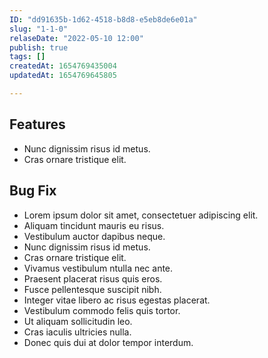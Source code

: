 ```yaml
---
ID: "dd91635b-1d62-4518-b8d8-e5eb8de6e01a"
slug: "1-1-0"
relaseDate: "2022-05-10 12:00"
publish: true
tags: []
createdAt: 1654769435004
updatedAt: 1654769645805

---
```

Features
-----


*   Nunc dignissim risus id metus.
*   Cras ornare tristique elit.

Bug Fix
-----

*   Lorem ipsum dolor sit amet, consectetuer adipiscing elit.
*   Aliquam tincidunt mauris eu risus.
*   Vestibulum auctor dapibus neque.
*   Nunc dignissim risus id metus.
*   Cras ornare tristique elit.
*   Vivamus vestibulum ntulla nec ante.
*   Praesent placerat risus quis eros.
*   Fusce pellentesque suscipit nibh.
*   Integer vitae libero ac risus egestas placerat.
*   Vestibulum commodo felis quis tortor.
*   Ut aliquam sollicitudin leo.
*   Cras iaculis ultricies nulla.
*   Donec quis dui at dolor tempor interdum.
